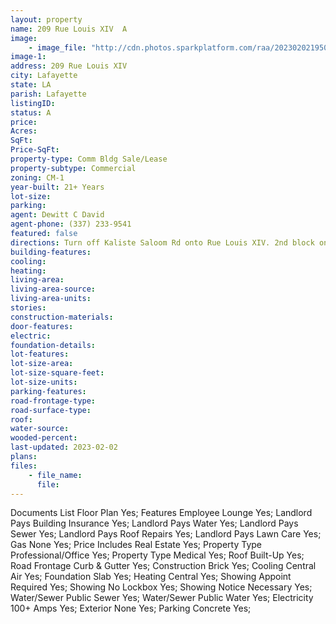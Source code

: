 ```yaml
---
layout: property
name: 209 Rue Louis XIV  A
image:
    - image_file: "http://cdn.photos.sparkplatform.com/raa/20230202195038249066000000.jpg"
image-1:
address: 209 Rue Louis XIV 
city: Lafayette
state: LA
parish: Lafayette
listingID: 
status: A
price: 
Acres: 
SqFt: 
Price-SqFt: 
property-type: Comm Bldg Sale/Lease
property-subtype: Commercial
zoning: CM-1
year-built: 21+ Years
lot-size: 
parking: 
agent: Dewitt C David
agent-phone: (337) 233-9541
featured: false
directions: Turn off Kaliste Saloom Rd onto Rue Louis XIV. 2nd block on left.
building-features: 
cooling: 
heating: 
living-area: 
living-area-source: 
living-area-units: 
stories: 
construction-materials: 
door-features: 
electric: 
foundation-details: 
lot-features: 
lot-size-area: 
lot-size-square-feet: 
lot-size-units: 
parking-features: 
road-frontage-type: 
road-surface-type: 
roof: 
water-source: 
wooded-percent: 
last-updated: 2023-02-02
plans: 
files:
    - file_name:
      file:
---
```

Documents List	Floor Plan	Yes;
Features	Employee Lounge	Yes;
Landlord Pays	Building Insurance	Yes;
Landlord Pays	Water	Yes;
Landlord Pays	Sewer	Yes;
Landlord Pays	Roof Repairs	Yes;
Landlord Pays	Lawn Care	Yes;
Gas	None	Yes;
Price Includes	Real Estate	Yes;
Property Type	Professional/Office	Yes;
Property Type	Medical	Yes;
Roof	Built-Up	Yes;
Road Frontage	Curb & Gutter	Yes;
Construction	Brick	Yes;
Cooling	Central Air	Yes;
Foundation	Slab	Yes;
Heating	Central	Yes;
Showing	Appoint Required	Yes;
Showing	No Lockbox	Yes;
Showing	Notice Necessary	Yes;
Water/Sewer	Public Sewer	Yes;
Water/Sewer	Public Water	Yes;
Electricity	100+ Amps	Yes;
Exterior	None	Yes;
Parking	Concrete	Yes;

